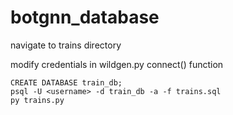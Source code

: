 # botgnn_database

navigate to trains directory

modify credentials in wildgen.py connect() function

`CREATE DATABASE train_db;` <br>
`psql -U <username> -d train_db -a -f trains.sql` <br>
`py trains.py`
